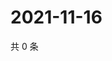 # 2021-11-16

共 0 条

<!-- BEGIN WEIBO -->
<!-- 最后更新时间 Tue Nov 16 2021 17:00:48 GMT+0800 (China Standard Time) -->

<!-- END WEIBO -->
